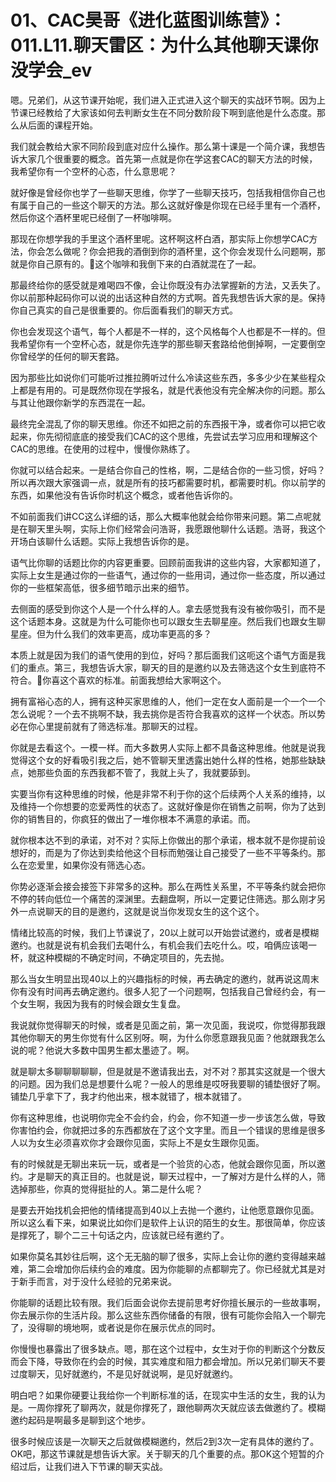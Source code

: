 # 01、CAC昊哥《进化蓝图训练营》：011.L11.聊天雷区：为什么其他聊天课你没学会_ev

嗯。兄弟们，从这节课开始呢，我们进入正式进入这个聊天的实战环节啊。因为上节课已经教给了大家该如何去判断女生在不同分数阶段下啊到底他是什么态度。那么从后面的课程开始。

我们就会教给大家不同阶段到底对应什么操作。那么第十课是一个简介课，我想告诉大家几个很重要的概念。首先第一点就是你在学这套CAC的聊天方法的时候，我希望你有一个空杯的心态，什么意思呢？

就好像是曾经你也学了一些聊天思维，你学了一些聊天技巧，包括我相信你自己也有属于自己的一些这个聊天的方法。那么这就好像是你现在已经手里有一个酒杯，然后你这个酒杯里呢已经倒了一杯咖啡啊。

那现在你想学我的手里这个酒杯里呢。这杯啊这杯白酒，那实际上你想学CAC方法，你会怎么做呢？你会把我的酒倒到你的酒杯里，这个你会发现什么问题啊，那就是你自己原有的。🤧这个咖啡和我倒下来的白酒就混在了一起。

那最终给你的感受就是难喝四不像，会让你既没有办法掌握新的方法，又丢失了。你以前那种起码你可以说的出话这种自然的方式啊。首先我想告诉大家的是。保持你自己真实的自己是很重要的。你后面看我们的聊天方式。

你也会发现这个语气，每个人都是不一样的，这个风格每个人也都是不一样的。但我希望你有一个空杯心态，就是你先连学的那些聊天套路给他倒掉啊，一定要倒空你曾经学的任何的聊天套路。

因为那些比如说你们可能听过推拉腾听过什么冷读这些东西，多多少少在某些程众上都是有用的。可是既然你现在学报名，就是代表他没有完全解决你的问题。那么与其让他跟你新学的东西混在一起。

最终完全混乱了你的聊天思维。你还不如把之前的东西报干净，或者你可以把它收起来，你先彻彻底底的接受我们CAC的这个思维，先尝试去学习应用和理解这个CAC的思维。在使用的过程中，慢慢你熟练了。

你就可以结合起来。一是结合你自己的性格，啊，二是结合你的一些习惯，好吗？所以再次跟大家强调一点，就是所有的技巧都需要时机，都需要时机。你以前学的东西，如果他没有告诉你时机这个概念，或者他告诉你的。

不如前面我们讲CC这么详细的话，那么大概率他就会给你带来问题。第二点呢就是在聊天里头啊，实际上你们经常会问浩哥，我愿跟他聊什么话题。浩哥，我这个开场白该聊什么话题。实际上我想告诉你的是。

语气比你聊的话题比你的内容更重要。回顾前面我讲的这些内容，大家都知道了，实际上女生是通过你的一些语气，通过你的一些用词，通过你一些态度，所以通过你的一些框架高低，很多细节暗示出来的细节。

去侧面的感受到你这个人是一个什么样的人。拿去感觉我有没有被你吸引，而不是这个话题本身。这就是为什么可能你也可以跟女生去聊星座。然后我们也跟女生聊星座。但为什么我们的效率更高，成功率更高的多？

本质上就是因为我们的语气使用的到位，好吗？那后面我们这呃这个语气方面是我们的重点。第三，我想告诉大家，聊天的目的是邀约以及去筛选这个女生到底符不符合。🤧你喜这个喜欢的标准。前面我想给大家啊这个。

拥有富裕心态的人，拥有这种买家思维的人，他们一定在女人面前是一个一个一个怎么说呢？一个去不挑啊不缺，我去挑你是否符合我喜欢的这样一个状态。所以势必在你心里提前就有了筛选标准。那聊天的过程。

你就是去看这个。一模一样。而大多数男人实际上都不具备这种思维。他就是说我觉得这个女的好看吸引我之后，她不管聊天里透露出她什么样的性格，她那些缺缺点，她那些负面的东西我都不管了，我就上头了，我就要舔到。

实要当你有这种思维的时候，他是非常不利于你的这个后续两个人关系的维持，以及维持一个你想要的恋爱两性的状态了。这就好像是你在销售之前啊，你为了达到你的销售目的，你疯狂的做出了一堆你根本不满意的承诺。而。

就你根本达不到的承诺，对不对？实际上你做出的那个承诺，根本就不是你提前设想好的，而是为了你达到卖给他这个目标而勉强让自己接受了一些不平等条约。那么在恋爱里，如果你没有筛选心态。

你势必逐渐会接会接签下非常多的这种。那么在两性关系里，不平等条约就会把你不停的转向低位一个痛苦的深渊里。去翻盘啊，所以一定要记住筛选。那么刚才另外一点说聊天的目的是邀约，这就是说当你发现女生的这个这个。

情绪比较高的时候，我们上节课说了，20以上就可以开始尝试邀约，或者是模糊邀约。也就是说有机会我们去喝什么，有机会我们去吃什么。哎，咱俩应该喝一杯，就这种模糊的不确定时间，不确定项目的，先去抛。

那么当女生明显出现40以上的兴趣指标的时候，再去确定的邀约，就再说这周末你有没有时间再去确定邀约。很多人犯了一个问题啊，包括我自己曾经约会，有一个女生啊，我因为我有的时候会跟女生复盘。

我说就你觉得聊天的时候，或者是见面之前，第一次见面，我说哎，你觉得那我跟其他你聊天的男生你觉有什么区别呀。啊，为什么你愿意跟我见面？他就跟我怎么说的呢？他说大多数中国男生都太墨迹了。啊。

就是聊太多聊聊聊聊聊，但是就是不邀请我出去，对不对？那其实这就是一个很大的问题。因为我们总是想要什么呢？一般人的思维是哎呀我要聊的铺垫很好了啊。铺垫几乎拿下了，我才约他出来，根本就错了，根本就错了。

你有这种思维，也说明你完全不会约会，约会，你不知道一步一步该怎么做，导致你害怕约会，你就把过多的东西都放在了这个文字里。而且一个错误的思维是很多人以为女生必须喜欢你才会跟你见面，实际上不是女生跟你见面。

有的时候就是无聊出来玩一玩，或者是一个验货的心态，他就会跟你见面，所以邀约。才是聊天的真正目的。也就是说，聊天过程中，一了解对方是什么样的人，筛选掉那些，你真的觉得挺扯的人。第二是什么呢？

是要去开始找机会把他的情绪提高到40以上去抛一个邀约，让他愿意跟你见面。所以这么看下来，如果说比如你们是软件上认识的陌生的女生。那很简单，你应该是撑死了，聊个二三十句话之内，应该就已经有邀约了。

如果你莫名其妙往后啊，这个无无脑的聊了很多，实际上会让你的邀约变得越来越难，第二会增加你后续约会的难度。因为你能聊的点都聊完了。你已经就尤其是对于新手而言，对于没什么经验的兄弟来说。

你能聊的话题比较有限。我们后面会说你去提前思考好你擅长展示的一些故事啊，你去展示你的生活片段。那么这些东西你储备的有限，很有可能你会陷入一个聊完了，没得聊的境地啊，或者说是你在展示优点的同时。

你慢慢也暴露出了很多缺点。嗯，那在这个过程中，女生对于你的判断这个分数反而会下降，导致你在约会的时候，其实难度和阻力都会增加。所以兄弟们聊天不要过度聊天，见好就邀约，不是见好就说啊，是见好就邀约。

明白吧？如果你硬要让我给你一个判断标准的话，在现实中生活的女生，我的认为是。一周你撑死了聊两次，就是你撑死了，跟他聊两次天就应该去做邀约了。模糊邀约起码是啊最多是聊到这个地步。

很多时候应该是一次聊天之后就做模糊邀约，然后2到3次一定有具体的邀约了。OK吧，那这节课就是想告诉大家。关于聊天的几个重要的点。那OK这个短暂的介绍过后，让我们进入下节课的聊天实战。

